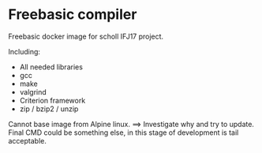 # Freebasic compiler

Freebasic docker image for scholl IFJ17 project.

Including:

- All needed libraries
- gcc
- make
- valgrind
- Criterion framework
- zip / bzip2 / unzip

Cannot base image from Alpine linux. ==> Investigate why and try to update.  
Final CMD could be something else, in this stage of development is tail acceptable.
